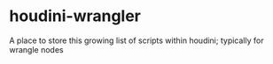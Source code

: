 # houdini-wrangler
A place to store this growing list of scripts within houdini; typically for wrangle nodes
